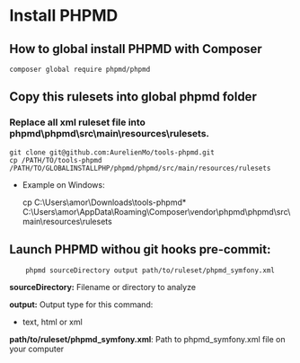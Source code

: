 # Install PHPMD
## How to global install PHPMD with Composer

    composer global require phpmd/phpmd
    
## Copy this rulesets into global phpmd folder
### Replace all xml ruleset file into phpmd\phpmd\src\main\resources\rulesets.
    git clone git@github.com:AurelienMo/tools-phpmd.git
    cp /PATH/TO/tools-phpmd /PATH/TO/GLOBALINSTALLPHP/phpmd/phpmd/src/main/resources/rulesets
    
- Example on Windows:

    
    cp C:\Users\amor\Downloads\tools-phpmd\* C:\Users\amor\AppData\Roaming\Composer\vendor\phpmd\phpmd\src\main\resources\rulesets


## Launch PHPMD withou git hooks pre-commit:
        
        phpmd sourceDirectory output path/to/ruleset/phpmd_symfony.xml
        
**sourceDirectory:** Filename or directory to analyze

**output:** Output type for this command:
- text, html or xml

**path/to/ruleset/phpmd_symfony.xml**: Path to phpmd_symfony.xml file on your computer
